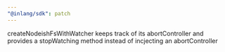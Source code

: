 ```yaml
---
"@inlang/sdk": patch
---
```


createNodeishFsWithWatcher keeps track of its abortController and provides a stopWatching method instead of incjecting an abortController
